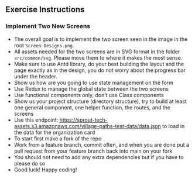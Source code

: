 ## Exercise Instructions

### Implement Two New Screens
- The overall goal is to implement the two screen seen in the image in the root `Screen-Designs.png`.
 - All assets needed for the two screens are in SVG format in the folder `src/common/svg`. Please move them to where it makes the most sense.
- Make sure to use Antd library, do your best building the layout and the page exactly as in the design, you do not worry about the progress bar under the header.
- Show us how are you going to use state management on the form
- Use Redux to manage the global state between the two screens
- Use functional components only, don’t use Class components
- Show us your project structure (directory structure), try to build at least one general component, one helper function, the routes, and the screens
- Use this endpoint: https://sprout-tech-assets.s3.amazonaws.com/village-paths-test-data/data.json to load in the data for the organization card
- To start first make a fork of the repo 
- Work from a feature branch, commit often, and when you are done put a pull request from your feature branch back into main on your fork
- You should not need to add any extra dependencies but if you have to please do so
- Good luck! Happy coding! 
